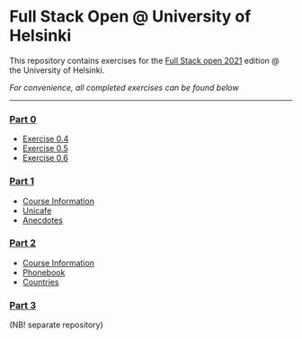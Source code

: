 # Full Stack Open @ University of Helsinki

This repository contains exercises for the [Full Stack open 2021](https://fullstackopen.com/en/) edition @ the University of Helsinki.

*For convenience, all completed exercises can be found below*
___

### [Part 0](https://github.com/juhana-peltomaa/FullStackOpen-2021/tree/master/part0)
* [Exercise 0.4](https://github.com/juhana-peltomaa/FullStackOpen-2021/tree/master/part0/0.4)
* [Exercise 0.5](https://github.com/juhana-peltomaa/FullStackOpen-2021/tree/master/part0/0.5)
* [Exercise 0.6](https://github.com/juhana-peltomaa/FullStackOpen-2021/tree/master/part0/0.6)

### [Part 1](https://github.com/juhana-peltomaa/FullStackOpen-2021/tree/master/part1)
* [Course Information](https://github.com/juhana-peltomaa/FullStackOpen-2021/tree/master/part1/courseinfo)
* [Unicafe](https://github.com/juhana-peltomaa/FullStackOpen-2021/tree/master/part1/unicafe)
* [Anecdotes](https://github.com/juhana-peltomaa/FullStackOpen-2021/tree/master/part1/anecdotes)

### [Part 2](https://github.com/juhana-peltomaa/FullStackOpen-2021/tree/master/part2)
* [Course Information](https://github.com/juhana-peltomaa/FullStackOpen-2021/tree/master/part2/courseinfo)
* [Phonebook](https://github.com/juhana-peltomaa/FullStackOpen-2021/tree/master/part2/phonebook)
* [Countries](https://github.com/juhana-peltomaa/FullStackOpen-2021/tree/master/part2/countries)

### [Part 3](https://github.com/juhana-peltomaa/FullStackOpen-part3) 
(NB! separate repository)
